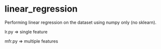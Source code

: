 # linear_regression
Performing linear regression on the dataset using numpy only (no sklearn).

lr.py => single feature

mfr.py => multiple features
